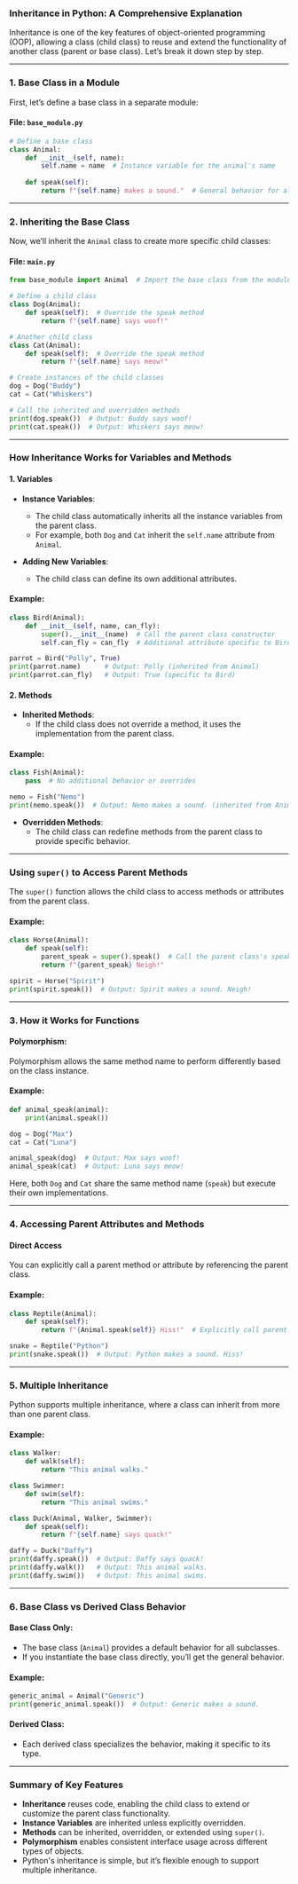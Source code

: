 ### Inheritance in Python: A Comprehensive Explanation

Inheritance is one of the key features of object-oriented programming (OOP), allowing a class (child class) to reuse and extend the functionality of another class (parent or base class). Let’s break it down step by step.

---

### **1. Base Class in a Module**

First, let’s define a base class in a separate module:

#### File: `base_module.py`
```python
# Define a base class
class Animal:
    def __init__(self, name):
        self.name = name  # Instance variable for the animal's name
    
    def speak(self):
        return f"{self.name} makes a sound."  # General behavior for all animals
```

---

### **2. Inheriting the Base Class**

Now, we’ll inherit the `Animal` class to create more specific child classes:

#### File: `main.py`
```python
from base_module import Animal  # Import the base class from the module

# Define a child class
class Dog(Animal):
    def speak(self):  # Override the speak method
        return f"{self.name} says woof!"

# Another child class
class Cat(Animal):
    def speak(self):  # Override the speak method
        return f"{self.name} says meow!"

# Create instances of the child classes
dog = Dog("Buddy")
cat = Cat("Whiskers")

# Call the inherited and overridden methods
print(dog.speak())  # Output: Buddy says woof!
print(cat.speak())  # Output: Whiskers says meow!
```

---

### **How Inheritance Works for Variables and Methods**

#### **1. Variables**
- **Instance Variables**:
  - The child class automatically inherits all the instance variables from the parent class.  
  - For example, both `Dog` and `Cat` inherit the `self.name` attribute from `Animal`.

- **Adding New Variables**:
  - The child class can define its own additional attributes.

#### Example:
```python
class Bird(Animal):
    def __init__(self, name, can_fly):
        super().__init__(name)  # Call the parent class constructor
        self.can_fly = can_fly  # Additional attribute specific to Bird

parrot = Bird("Polly", True)
print(parrot.name)      # Output: Polly (inherited from Animal)
print(parrot.can_fly)   # Output: True (specific to Bird)
```

#### **2. Methods**
- **Inherited Methods**:
  - If the child class does not override a method, it uses the implementation from the parent class.

#### Example:
```python
class Fish(Animal):
    pass  # No additional behavior or overrides

nemo = Fish("Nemo")
print(nemo.speak())  # Output: Nemo makes a sound. (inherited from Animal)
```

- **Overridden Methods**:
  - The child class can redefine methods from the parent class to provide specific behavior.

---

### **Using `super()` to Access Parent Methods**
The `super()` function allows the child class to access methods or attributes from the parent class.

#### Example:
```python
class Horse(Animal):
    def speak(self):
        parent_speak = super().speak()  # Call the parent class's speak method
        return f"{parent_speak} Neigh!"

spirit = Horse("Spirit")
print(spirit.speak())  # Output: Spirit makes a sound. Neigh!
```

---

### **3. How it Works for Functions**

#### **Polymorphism**:
Polymorphism allows the same method name to perform differently based on the class instance.

#### Example:
```python
def animal_speak(animal):
    print(animal.speak())

dog = Dog("Max")
cat = Cat("Luna")

animal_speak(dog)  # Output: Max says woof!
animal_speak(cat)  # Output: Luna says meow!
```

Here, both `Dog` and `Cat` share the same method name (`speak`) but execute their own implementations.

---

### **4. Accessing Parent Attributes and Methods**

#### Direct Access
You can explicitly call a parent method or attribute by referencing the parent class.

#### Example:
```python
class Reptile(Animal):
    def speak(self):
        return f"{Animal.speak(self)} Hiss!"  # Explicitly call parent class method

snake = Reptile("Python")
print(snake.speak())  # Output: Python makes a sound. Hiss!
```

---

### **5. Multiple Inheritance**
Python supports multiple inheritance, where a class can inherit from more than one parent class.

#### Example:
```python
class Walker:
    def walk(self):
        return "This animal walks."

class Swimmer:
    def swim(self):
        return "This animal swims."

class Duck(Animal, Walker, Swimmer):
    def speak(self):
        return f"{self.name} says quack!"

daffy = Duck("Daffy")
print(daffy.speak())  # Output: Daffy says quack!
print(daffy.walk())   # Output: This animal walks.
print(daffy.swim())   # Output: This animal swims.
```

---

### **6. Base Class vs Derived Class Behavior**

#### Base Class Only:
- The base class (`Animal`) provides a default behavior for all subclasses.
- If you instantiate the base class directly, you’ll get the general behavior.

#### Example:
```python
generic_animal = Animal("Generic")
print(generic_animal.speak())  # Output: Generic makes a sound.
```

#### Derived Class:
- Each derived class specializes the behavior, making it specific to its type.

---

### **Summary of Key Features**
- **Inheritance** reuses code, enabling the child class to extend or customize the parent class functionality.
- **Instance Variables** are inherited unless explicitly overridden.
- **Methods** can be inherited, overridden, or extended using `super()`.
- **Polymorphism** enables consistent interface usage across different types of objects.
- Python's inheritance is simple, but it’s flexible enough to support multiple inheritance.